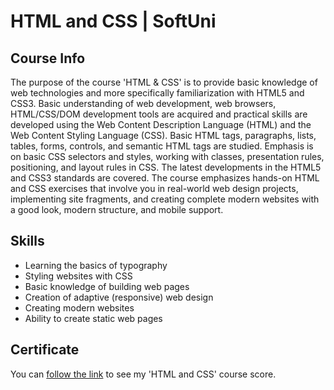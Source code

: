 # HTML and CSS | SoftUni

## Course Info

The purpose of the course 'HTML & CSS' is to provide basic knowledge of web technologies and more specifically familiarization with HTML5 and CSS3. Basic understanding of web development, web browsers, HTML/CSS/DOM development tools are acquired and practical skills are developed using the Web Content Description Language (HTML) and the Web Content Styling Language (CSS). Basic HTML tags, paragraphs, lists, tables, forms, controls, and semantic HTML tags are studied. Emphasis is on basic CSS selectors and styles, working with classes, presentation rules, positioning, and layout rules in CSS. The latest developments in the HTML5 and CSS3 standards are covered. The course emphasizes hands-on HTML and CSS exercises that involve you in real-world web design projects, implementing site fragments, and creating complete modern websites with a good look, modern structure, and mobile support.

## Skills

- Learning the basics of typography
- Styling websites with CSS
- Basic knowledge of building web pages
- Creation of adaptive (responsive) web design
- Creating modern websites
- Ability to create static web pages

## Certificate

You can [follow the link](https://softuni.bg/certificates/details/75541/966be246) to see my 'HTML and CSS' course score.